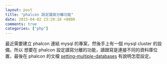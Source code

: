 ```yaml
---
layout: post
title: "phalcon 設定讀寫分離功能"
date: 2015-04-02 23:29:18 +0800
comments: true
categories: ["php"]
---
```


<!-- more -->

最近需要建立 phalcon 連結 mysql 的專案，然後手上有一個 mysql cluster 的設備，所以
想要在 phalcon 設定讀寫分離的功能，讀跟寫是連接不同的資料庫位置，最後在 phalcon 的文檔
[setting-multiple-databases] 有說明怎麼設定。



[setting-multiple-databases]:https://phalcon-php-framework-documentation.readthedocs.org/en/latest/reference/models.html?highlight=selectReadConnection#setting-multiple-databases
